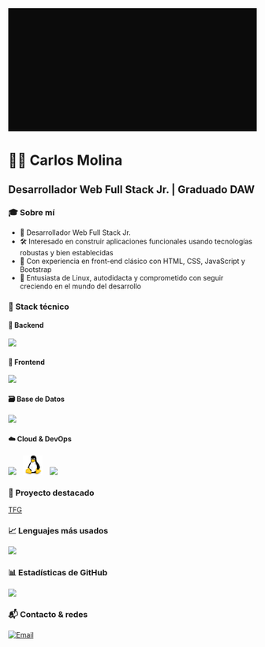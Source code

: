   <img src="https://raw.githubusercontent.com/dawcarlosp/dawcarlosp/main/assets-perfil/header-molina.svg" width="100%" height="250px" />

# 👨‍💻 Carlos Molina  
**Desarrollador Web Full Stack Jr. | Graduado DAW**
---

### 🎓 Sobre mí

* 📍 Desarrollador Web Full Stack Jr.  
* 🛠️ Interesado en construir aplicaciones funcionales usando tecnologías robustas y bien establecidas
* 🎨 Con experiencia en front-end clásico con HTML, CSS, JavaScript y Bootstrap
* 🧩 Entusiasta de Linux, autodidacta y comprometido con seguir creciendo en el mundo del desarrollo


### 🧰 Stack técnico

#### 🔧 Backend
<img src="https://skillicons.dev/icons?i=php,symfony,java,spring" />

#### 🎨 Frontend 
<img src="https://skillicons.dev/icons?i=html,css,js,bootstrap" />

#### 🗃️ Base de Datos  
<img src="https://skillicons.dev/icons?i=mysql" />

#### ☁️ Cloud & DevOps  
<img src="https://skillicons.dev/icons?i=docker,git" /> <img src="https://raw.githubusercontent.com/devicons/devicon/master/icons/linux/linux-original.svg" height="40" style="margin-left: 10px;"/> <img src="https://upload.wikimedia.org/wikipedia/commons/3/3f/Linux_Mint_logo_without_wordmark.svg" height="40" style="margin-left: 10px;"/>

### 📂 Proyecto destacado
 [TFG](https://github.com/camosama94/repositorioMolinaCarlos)

### 📈 Lenguajes más usados
<img src="https://github-readme-stats.vercel.app/api/top-langs/?username=camosama94&layout=compact&theme=github_dark&langs_count=8" />

### 📊 Estadísticas de GitHub
<img src="https://github-readme-stats.vercel.app/api?username=camosama94&show_icons=true&theme=github_dark" /> <br/> 

### 📬 Contacto & redes

[![Email](https://img.shields.io/badge/Email-carlos94spain4@gmail.com-D14836?style=for-the-badge&logo=gmail&logoColor=white)](mailto:carlos94spain4@gmail.com)
